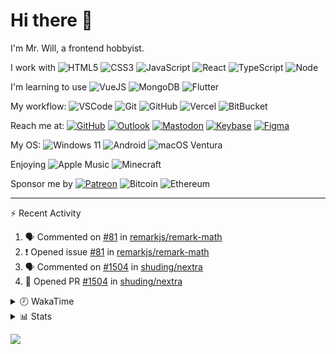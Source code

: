 # Hi there 👋

I'm Mr. Will, a frontend hobbyist.

I work with ![HTML5](https://img.shields.io/badge/HTML5-E34F26.svg?logo=html5&logoColor=white) ![CSS3](https://img.shields.io/badge/CSS3-1572B6.svg?logo=css3&logoColor=white) ![JavaScript](https://img.shields.io/badge/JavaScript-F7DF1E.svg?logo=javascript&logoColor=black) ![React](https://img.shields.io/badge/React-20232a.svg?logo=react&logoColor=61DAFB) ![TypeScript](https://img.shields.io/badge/TypeScript-007ACC.svg?logo=typescript&logoColor=white) ![Node](https://img.shields.io/badge/Node.js-43853D.svg?logo=node.js&logoColor=white)

I'm learning to use ![VueJS](https://img.shields.io/badge/Vue.js-35495e.svg?logo=vue.js&logoColor=4FC08D) ![MongoDB](https://img.shields.io/badge/MongoDB-4ea94b.svg?logo=mongodb&logoColor=white) ![Flutter](https://img.shields.io/badge/Flutter-02569B.svg?logo=flutter&logoColor=white)

My workflow: ![VSCode](https://img.shields.io/badge/VS%20Code-007ACC?logo=visual-studio-code&logoColor=white) ![Git](https://img.shields.io/badge/Git-black?logo=git) ![GitHub](https://img.shields.io/badge/GitHub-181717.svg?logo=github&logoColor=white) ![Vercel](https://img.shields.io/badge/Vercel-333?logo=vercel) ![BitBucket](https://img.shields.io/badge/BitBucket-darkblue?logo=bitbucket)

Reach me at: [![GitHub](https://img.shields.io/badge/GitHub-MrWillCom-181717.svg?logo=github&logoColor=white)](https://github.com/MrWillCom) [![Outlook](https://img.shields.io/badge/Outlook-mr.will.com%40outlook.com-0078D4?logo=microsoft-outlook&logoColor=white)](mailto:mr.will.com@outlook.com) [![Mastodon](https://img.shields.io/badge/Mastodon-@MrWillCom@noc.social-3088D4?logo=mastodon&logoColor=white)](https://noc.social/@MrWillCom) [![Keybase](https://img.shields.io/badge/Keybase-mrwillcom-33A0FF?logo=keybase&logoColor=white)](https://keybase.io/mrwillcom) [![Figma](https://img.shields.io/badge/Figma-MrWillCom-F24E1E?logo=figma&logoColor=white)](https://figma.com/@MrWillCom)

My OS: ![Windows 11](https://img.shields.io/badge/Windows%2011-0078D6?logo=microsoft&logoColor=white) ![Android](https://img.shields.io/badge/Android-3DDC84?logo=android&logoColor=white) ![macOS Ventura](https://img.shields.io/badge/macOS%20Ventura-242524?logo=apple&logoColor=white)

Enjoying ![Apple Music](https://img.shields.io/badge/-Apple%20Music-FA243C.svg?logo=apple-music&logoColor=white) ![Minecraft](https://img.shields.io/badge/Minecraft-JE%201.19.2-62B47A.svg?logo=mojang-studios&logoColor=white)

Sponsor me by [![Patreon](https://img.shields.io/badge/Patreon-MrWillCom-F96854.svg?logo=patreon&logoColor=white)](https://www.patreon.com/MrWillCom) ![Bitcoin](https://img.shields.io/badge/Bitcoin-bc1qd8w0qdjdj8gy6nr4cwvfywsv7w7ysqzwdf7sm5-000000.svg?logo=bitcoin&logoColor=white) ![Ethereum](https://img.shields.io/badge/Ethereum-0x44Baea5016C461aA838ff9B369A60246A9a540Eb-3C3C3D.svg?logo=ethereum&logoColor=white)

---

⚡ Recent Activity

<!--START_SECTION:activity-->
1. 🗣 Commented on [#81](https://github.com/remarkjs/remark-math/issues/81) in [remarkjs/remark-math](https://github.com/remarkjs/remark-math)
2. ❗️ Opened issue [#81](https://github.com/remarkjs/remark-math/issues/81) in [remarkjs/remark-math](https://github.com/remarkjs/remark-math)
3. 🗣 Commented on [#1504](https://github.com/shuding/nextra/issues/1504) in [shuding/nextra](https://github.com/shuding/nextra)
4. 💪 Opened PR [#1504](https://github.com/shuding/nextra/pull/1504) in [shuding/nextra](https://github.com/shuding/nextra)
<!--END_SECTION:activity-->

<details>
<summary>🕗 WakaTime</summary>

<!--START_SECTION:waka-->
![Code Time](http://img.shields.io/badge/Code%20Time-322%20hrs-blue)

**I'm a Night 🦉** 

```text
🌞 Morning                262 commits         ███░░░░░░░░░░░░░░░░░░░░░░   12.70 % 
🌆 Daytime                752 commits         █████████░░░░░░░░░░░░░░░░   36.45 % 
🌃 Evening                1013 commits        ████████████░░░░░░░░░░░░░   49.10 % 
🌙 Night                  36 commits          ░░░░░░░░░░░░░░░░░░░░░░░░░   01.75 % 
```
📅 **I'm Most Productive on Sunday** 

```text
Monday                   209 commits         ███░░░░░░░░░░░░░░░░░░░░░░   10.13 % 
Tuesday                  261 commits         ███░░░░░░░░░░░░░░░░░░░░░░   12.65 % 
Wednesday                320 commits         ████░░░░░░░░░░░░░░░░░░░░░   15.51 % 
Thursday                 269 commits         ███░░░░░░░░░░░░░░░░░░░░░░   13.04 % 
Friday                   260 commits         ███░░░░░░░░░░░░░░░░░░░░░░   12.60 % 
Saturday                 361 commits         ████░░░░░░░░░░░░░░░░░░░░░   17.50 % 
Sunday                   383 commits         █████░░░░░░░░░░░░░░░░░░░░   18.57 % 
```


📊 **This Week I Spent My Time On** 

```text
🕑︎ Time Zone: Asia/Shanghai

💬 Programming Languages: 
Other                    8 mins              ██████████████░░░░░░░░░░░   56.37 % 
Markdown                 3 mins              █████░░░░░░░░░░░░░░░░░░░░   21.23 % 
TypeScript               2 mins              ████░░░░░░░░░░░░░░░░░░░░░   17.24 % 
YAML                     0 secs              █░░░░░░░░░░░░░░░░░░░░░░░░   05.16 % 

🔥 Editors: 
VS Code                  15 mins             █████████████████████████   100.00 % 

💻 Operating System: 
Windows                  8 mins              ██████████████░░░░░░░░░░░   56.37 % 
Mac                      6 mins              ███████████░░░░░░░░░░░░░░   43.63 % 
```

**I Mostly Code in JavaScript** 

```text
JavaScript               24 repos            █████████████░░░░░░░░░░░░   52.17 % 
CSS                      7 repos             ████░░░░░░░░░░░░░░░░░░░░░   15.22 % 
TypeScript               4 repos             ██░░░░░░░░░░░░░░░░░░░░░░░   08.70 % 
C++                      4 repos             ██░░░░░░░░░░░░░░░░░░░░░░░   08.70 % 
Dart                     1 repo              █░░░░░░░░░░░░░░░░░░░░░░░░   02.17 % 
```




 Last Updated on 07/04/2023 18:38:09 UTC
<!--END_SECTION:waka-->

</details>

<details>
  <summary>📊 Stats</summary>
  <img src="https://github-readme-stats.vercel.app/api?username=MrWillCom&hide_title=true&show_icons=true&count_private=true&include_all_commits=true" alt="Stats">
  <img src="https://api.githubtrends.io/user/svg/MrWillCom/langs?time_range=one_year&loc_metric=changed&compact=True&theme=classic" alt="Most used languages">
</details>

![](https://hit.yhype.me/github/profile?user_id=47271684)
